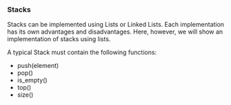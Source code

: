 ### Stacks

Stacks can be implemented using Lists or Linked Lists. Each implementation has its own advantages and disadvantages. Here, however, we will show an implementation of stacks using lists.

A typical Stack must contain the following functions:
- push(element)
- pop()
- is_empty()
- top()
- size()
